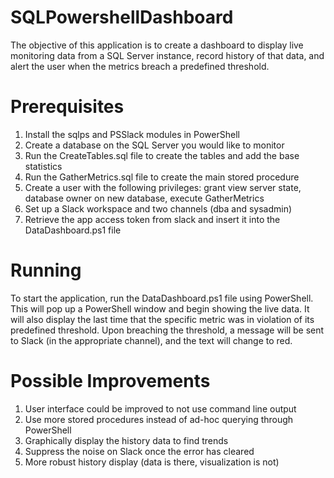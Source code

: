 # SQLPowershellDashboard
The objective of this application is to create a dashboard to display live monitoring data from a SQL Server instance, record history of that data, and alert the user when the metrics breach a predefined threshold.
# Prerequisites
1. Install the sqlps and PSSlack modules in PowerShell
2. Create a database on the SQL Server you would like to monitor 
3. Run the CreateTables.sql file to create the tables and add the base statistics
4. Run the GatherMetrics.sql file to create the main stored procedure
5. Create a user with the following privileges: grant view server state, database owner on new database, execute GatherMetrics
6. Set up a Slack workspace and two channels (dba and sysadmin)
7. Retrieve the app access token from slack and insert it into the DataDashboard.ps1 file
# Running
To start the application, run the DataDashboard.ps1 file using PowerShell. This will pop up a PowerShell window and begin showing the live data. It will also display the last time that the specific metric was in violation of its predefined threshold. Upon breaching the threshold, a message will be sent to Slack (in the appropriate channel), and the text will change to red. 
# Possible Improvements
1. User interface could be improved to not use command line output
2. Use more stored procedures instead of ad-hoc querying through PowerShell
3. Graphically display the history data to find trends
4. Suppress the noise on Slack once the error has cleared
5. More robust history display (data is there, visualization is not)
